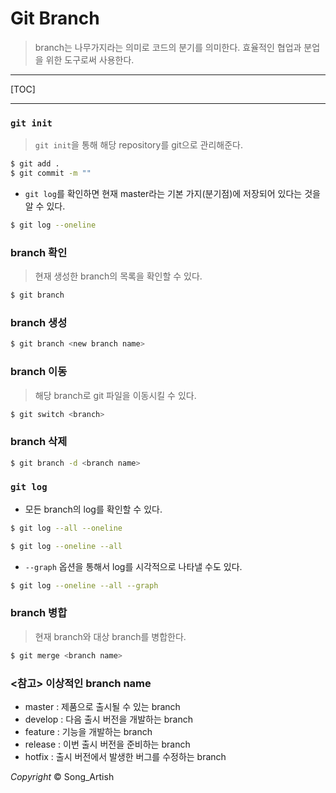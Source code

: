 # Git Branch

> branch는 나무가지라는 의미로 코드의 분기를 의미한다. 효율적인 협업과 분업을 위한 도구로써 사용한다.

---

[TOC]

---



### `git init`

> `git init`을 통해 해당 repository를 git으로 관리해준다.

```bash
$ git add .
$ git commit -m ""
```

- `git log`를 확인하면 현재 master라는 기본 가지(분기점)에 저장되어 있다는 것을 알 수 있다.

```bash
$ git log --oneline
```



### branch 확인

> 현재 생성한 branch의 목록을 확인할 수 있다.

```bash
$ git branch
```



### branch 생성

```bash
$ git branch <new branch name>
```



### branch 이동

> 해당 branch로 git 파일을 이동시킬 수 있다.

```bash
$ git switch <branch>
```



### branch 삭제

```bash
$ git branch -d <branch name>
```



### `git log`

- 모든 branch의 log를 확인할 수 있다.

```bash
$ git log --all --oneline
```

```bash
$ git log --oneline --all
```

- `--graph` 옵션을 통해서 log를 시각적으로 나타낼 수도 있다.

```bash
$ git log --oneline --all --graph
```





### branch 병합

> 현재 branch와 대상 branch를 병합한다.

```bash
$ git merge <branch name>
```



### <참고> 이상적인 branch name

- master : 제품으로 출시될 수 있는 branch
- develop : 다음 출시 버전을 개발하는 branch
- feature : 기능을 개발하는 branch
- release : 이번 출시 버전을 준비하는 branch
- hotfix : 출시 버전에서 발생한 버그를 수정하는 branch



*Copyright* © Song_Artish